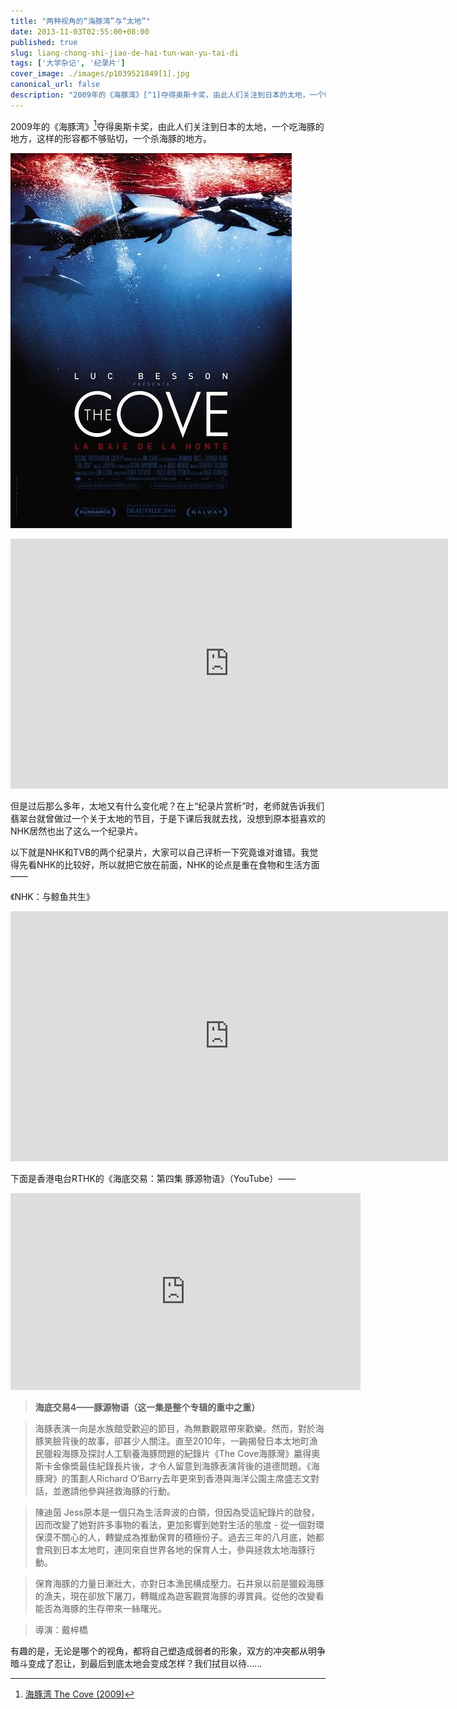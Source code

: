 ```yaml
---
title: "两种视角的“海豚湾”与“太地”"
date: 2013-11-03T02:55:00+08:00
published: true
slug: liang-chong-shi-jiao-de-hai-tun-wan-yu-tai-di
tags: ['大学杂记', '纪录片']
cover_image: ./images/p1039521849[1].jpg
canonical_url: false
description: "2009年的《海豚湾》[^1]夺得奥斯卡奖，由此人们关注到日本的太地，一个吃海豚的地方，这样的形容都不够贴切，一个杀海豚的地方。"
---
```




2009年的《海豚湾》[^1]夺得奥斯卡奖，由此人们关注到日本的太地，一个吃海豚的地方，这样的形容都不够贴切，一个杀海豚的地方。

![《海豚湾》](./images/p1039521849[1].jpg)

<iframe height=400 width=700 frameborder="0" src="https://v.qq.com/txp/iframe/player.html?vid=b0011os4itw" allowFullScreen="true"></iframe>

但是过后那么多年，太地又有什么变化呢？在上&ldquo;纪录片赏析&rdquo;时，老师就告诉我们翡翠台就曾做过一个关于太地的节目，于是下课后我就去找，没想到原本挺喜欢的NHK居然也出了这么一个纪录片。

以下就是NHK和TVB的两个纪录片，大家可以自己评析一下究竟谁对谁错。我觉得先看NHK的比较好，所以就把它放在前面，NHK的论点是重在食物和生活方面&mdash;&mdash;

《NHK：与鲸鱼共生》

<iframe height=400 width=700 src='http://player.youku.com/embed/XMjg5NzMwMzY0' frameborder=0 'allowfullscreen'></iframe>

下面是香港电台RTHK的《海底交易：第四集&nbsp;豚源物语》（YouTube）&mdash;&mdash;

<iframe width="560" height="315" src="https://www.youtube.com/embed/S4luKGdWKXQ" frameborder="0" allowfullscreen></iframe>

>**海底交易4&mdash;&mdash;豚源物语（这一集是整个专辑的重中之重）**

>海豚表演一向是水族館受歡迎的節目，為無數觀眾帶來歡樂。然而，對於海豚笑臉背後的故事，卻甚少人關注。直至2010年，一齣揭發日本太地町漁民獵殺海豚及探討人工馴養海豚問題的紀錄片《The Cove海豚灣》驘得奧斯卡金像奬最佳紀錄長片後，才令人留意到海豚表演背後的道德問題。《海豚灣》的策劃人Richard O&rsquo;Barry去年更來到香港與海洋公園主席盛志文對話，並邀請他參與拯救海豚的行動。

>陳迪茵 Jess原本是一個只為生活奔波的白領，但因為受這紀錄片的啟發，因而改變了她對許多事物的看法，更加影響到她對生活的態度 - 從一個對環保漠不關心的人，轉變成為推動保育的積極份子。過去三年的八月底，她都會飛到日本太地町，連同來自世界各地的保育人士，參與拯救太地海豚行動。

>保育海豚的力量日漸壯大，亦對日本漁民構成壓力。石井泉以前是獵殺海豚的漁夫，現在卻放下屠刀，轉職成為遊客觀賞海豚的導賞員。從他的改變看能否為海豚的生存帶來一絲曙光。

>導演：戴梓橋

有趣的是，无论是哪个的视角，都将自己塑造成弱者的形象，双方的冲突都从明争暗斗变成了忍让，到最后到底太地会变成怎样？我们拭目以待......

[^1]: [海豚湾 The Cove (2009)](http://movie.douban.com/subject/3442220/)
